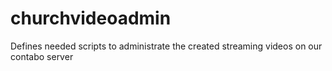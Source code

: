 # churchvideoadmin
Defines needed scripts to administrate the created streaming videos on our contabo server
